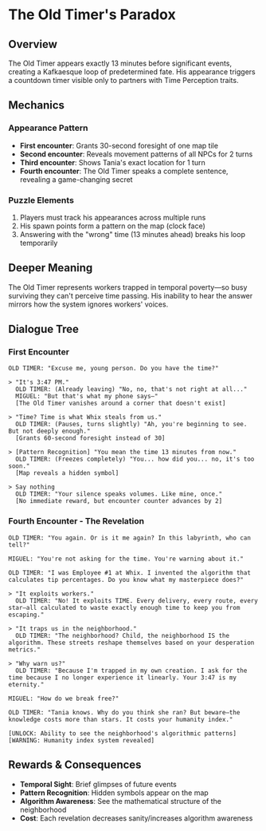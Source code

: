 # The Old Timer's Paradox

## Overview
The Old Timer appears exactly 13 minutes before significant events, creating a Kafkaesque loop of predetermined fate. His appearance triggers a countdown timer visible only to partners with Time Perception traits.

## Mechanics

### Appearance Pattern
- **First encounter**: Grants 30-second foresight of one map tile
- **Second encounter**: Reveals movement patterns of all NPCs for 2 turns
- **Third encounter**: Shows Tania's exact location for 1 turn
- **Fourth encounter**: The Old Timer speaks a complete sentence, revealing a game-changing secret

### Puzzle Elements
1. Players must track his appearances across multiple runs
2. His spawn points form a pattern on the map (clock face)
3. Answering with the "wrong" time (13 minutes ahead) breaks his loop temporarily

## Deeper Meaning
The Old Timer represents workers trapped in temporal poverty—so busy surviving they can't perceive time passing. His inability to hear the answer mirrors how the system ignores workers' voices.

## Dialogue Tree

### First Encounter
```
OLD TIMER: "Excuse me, young person. Do you have the time?"

> "It's 3:47 PM."
  OLD TIMER: (Already leaving) "No, no, that's not right at all..."
  MIGUEL: "But that's what my phone says—"
  [The Old Timer vanishes around a corner that doesn't exist]

> "Time? Time is what Whix steals from us."
  OLD TIMER: (Pauses, turns slightly) "Ah, you're beginning to see. But not deeply enough."
  [Grants 60-second foresight instead of 30]

> [Pattern Recognition] "You mean the time 13 minutes from now."
  OLD TIMER: (Freezes completely) "You... how did you... no, it's too soon."
  [Map reveals a hidden symbol]

> Say nothing
  OLD TIMER: "Your silence speaks volumes. Like mine, once."
  [No immediate reward, but encounter counter advances by 2]
```

### Fourth Encounter - The Revelation
```
OLD TIMER: "You again. Or is it me again? In this labyrinth, who can tell?"

MIGUEL: "You're not asking for the time. You're warning about it."

OLD TIMER: "I was Employee #1 at Whix. I invented the algorithm that calculates tip percentages. Do you know what my masterpiece does?"

> "It exploits workers."
  OLD TIMER: "No! It exploits TIME. Every delivery, every route, every star—all calculated to waste exactly enough time to keep you from escaping."

> "It traps us in the neighborhood."
  OLD TIMER: "The neighborhood? Child, the neighborhood IS the algorithm. These streets reshape themselves based on your desperation metrics."

> "Why warn us?"
  OLD TIMER: "Because I'm trapped in my own creation. I ask for the time because I no longer experience it linearly. Your 3:47 is my eternity."

MIGUEL: "How do we break free?"

OLD TIMER: "Tania knows. Why do you think she ran? But beware—the knowledge costs more than stars. It costs your humanity index."

[UNLOCK: Ability to see the neighborhood's algorithmic patterns]
[WARNING: Humanity index system revealed]
```

## Rewards & Consequences
- **Temporal Sight**: Brief glimpses of future events
- **Pattern Recognition**: Hidden symbols appear on the map
- **Algorithm Awareness**: See the mathematical structure of the neighborhood
- **Cost**: Each revelation decreases sanity/increases algorithm awareness